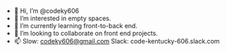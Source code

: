 - 👋 Hi, I’m @codeky606
- 👀 I’m interested in empty spaces.
- 🌱 I’m currently learning front-to-back end.
- 💞️ I’m looking to collaborate on front end projects.
- 📫 Slow: codeky606@gmail.com Slack: code-kentucky-606.slack.com

<!---
codeky606/codeky606 is a ✨ special ✨ repository because its `README.md` (this file) appears on your GitHub profile.
You can click the Preview link to take a look at your changes.
--->
